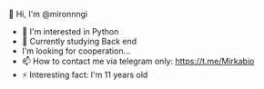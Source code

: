 👋 Hi, I'm @mironnngi
- 👀 I'm interested in Python
- 🌱 Currently studying Back end
- I'm looking for cooperation...
- 📫 How to contact me via telegram only: https://t.me/Mirkabio
- ⚡ Interesting fact: I'm 11 years old
